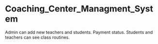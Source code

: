 # Coaching_Center_Managment_System
Admin can add new teachers and students. Payment status. Students and teachers can see class routines.
